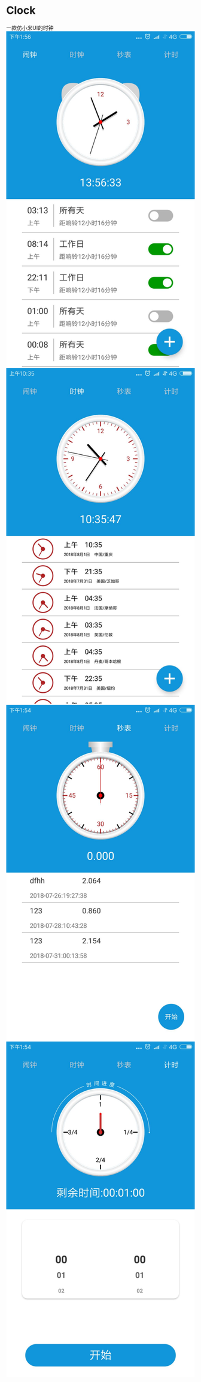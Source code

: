 # Clock
一款仿小米UI的时钟
![image](https://github.com/InspurPPy/Clock/blob/master/alarm.jpg)
![image](https://github.com/InspurPPy/Clock/blob/master/time.jpg)
![image](https://github.com/InspurPPy/Clock/blob/master/stop.jpg)
![image](https://github.com/InspurPPy/Clock/blob/master/count.jpg)
